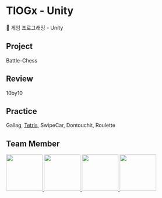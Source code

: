 # TIOGx - Unity

🎅 게임 프로그래밍 - Unity 

## Project
Battle-Chess

## Review
10by10

## Practice
Gallag, [Tetris](./hyowon/Tetris-Game-Project), SwipeCar, Dontouchit, Roulette
   
## Team Member

<p>
<a href="https://github.com/wogns0197">
  <img src="https://github.com/wogns0197.png" width="100">
</a>
<a href="https://github.com/JeongEunJi1127">
  <img src="https://github.com/JeongEunJi1127.png" width="100">
</a>
<a href="https://github.com/ggjae">
  <img src="https://github.com/ggjae.png" width="100">
</a>
<a href="https://github.com/leehyowonzero">
  <img src="https://github.com/leehyowonzero.png" width="100">
</a>
</p>
